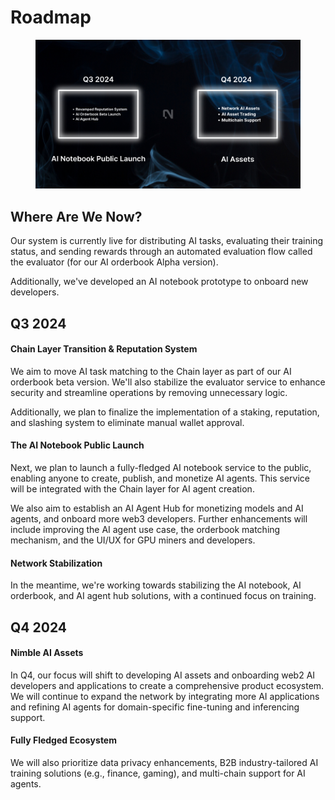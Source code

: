 # Roadmap

<figure><img src="../.gitbook/assets/Redesign the roadmap style (1).png" alt=""><figcaption></figcaption></figure>

## Where Are We Now?

Our system is currently live for distributing AI tasks, evaluating their training status, and sending rewards through an automated evaluation flow called the evaluator (for our AI orderbook Alpha version).&#x20;

Additionally, we've developed an AI notebook prototype to onboard new developers.

## Q3 2024

#### Chain Layer Transition & Reputation System&#x20;

We aim to move AI task matching to the Chain layer as part of our AI orderbook beta version. We'll also stabilize the evaluator service to enhance security and streamline operations by removing unnecessary logic.

Additionally, we plan to finalize the implementation of a staking, reputation, and slashing system to eliminate manual wallet approval.

#### The AI Notebook Public Launch&#x20;

Next, we plan to launch a fully-fledged AI notebook service to the public, enabling anyone to create, publish, and monetize AI agents. This service will be integrated with the Chain layer for AI agent creation.&#x20;

We also aim to establish an AI Agent Hub for monetizing models and AI agents, and onboard more web3 developers. Further enhancements will include improving the AI agent use case, the orderbook matching mechanism, and the UI/UX for GPU miners and developers.

#### Network Stabilization&#x20;

In the meantime, we're working towards stabilizing the AI notebook, AI orderbook, and AI agent hub solutions, with a continued focus on training.

## Q4 2024

#### Nimble AI Assets

In Q4, our focus will shift to developing AI assets and onboarding web2 AI developers and applications to create a comprehensive product ecosystem. We will continue to expand the network by integrating more AI applications and refining AI agents for domain-specific fine-tuning and inferencing support.

#### Fully Fledged Ecosystem

We will also prioritize data privacy enhancements, B2B industry-tailored AI training solutions (e.g., finance, gaming), and multi-chain support for AI agents.
